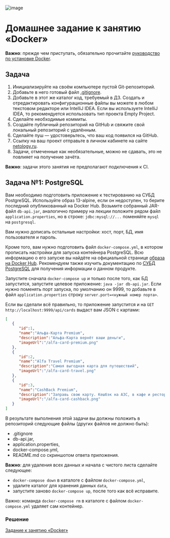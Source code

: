 ![image](https://github.com/user-attachments/assets/d46c3863-0e11-423a-9cb2-2126bab3dfea)

# Домашнее задание к занятию «Docker»

**Важно**: прежде чем приступать, обязательно прочитайте [руководство по установке Docker](./installation.md).

## Задача

1. Инициализируйте на своём компьютере пустой Git-репозиторий.
1. Добавьте в него готовый файл [.gitignore](../.gitignore).
1. Добавьте в этот же каталог код, требуемый в ДЗ. Создать и отредактировать конфигурационные файлы вы можете в любом текстовом редакторе или IntelliJ IDEA. Если вы используете IntelliJ IDEA, то рекомендуется использовать тип проекта Empty Project.
1. Сделайте необходимые коммиты.
1. Создайте публичный репозиторий на GitHub и свяжите свой локальный репозиторий с удалённым.
1. Сделайте пуш — удостоверьтесь, что ваш код появился на GitHub.
1. Ссылку на ваш проект отправьте в личном кабинете на сайте [netology.ru](https://netology.ru).
1. Задачи, отмеченные как необязательные, можно не сдавать, это не повлияет на получение зачёта.

**Важно**: задачи этого занятия не предполагают подключения к CI.

## Задача №1: PostgreSQL

Вам необходимо подготовить приложение к тестированию на СУБД PostgreSQL. Используйте образ 13-alpine, если он недоступен, то берите последний опубликованный на Docker Hub. Возьмите собранный JAR-файл `db-api.jar`, аналогично примеру на лекции положите рядом файл `application.properties`, но в строке:
`jdbc:mysql://...` поменяйте `mysql` на `postgresql`.

Вам нужно дописать остальные настройки: хост, порт, БД, имя пользователя и пароль.

Кроме того, вам нужно подготовить файл `docker-compose.yml`, в котором прописать настройки для запуска контейнера PostgreSQL. Всю информацию о его запуске вы найдёте на официальной странице [образа на Docker Hub](https://hub.docker.com/_/postgres). Рекомендуем также изучить документацию по [СУБД PostgreSQL](https://www.postgresql.org/docs/12/index.html) для получения информации о данном продукте.

Запустите сначала `docker-compose up` и только после того, как БД запустится, запустите целевое приложение: `java -jar db-api.jar`. Если нужно поменять порт запуска, по умолчанию он 9999, то добавьте в файл `application.properties` строку `server.port=<нужный номер порта>`.

Если вы сделали всё правильно, то приложение запустится и на `GET http://localhost:9999/api/cards` выдаст вам JSON с картами:
```json
[ 
   { 
      "id":1,
      "name":"Альфа-Карта Premium",
      "description":"Альфа-Карта вернёт ваши деньги",
      "imageUrl":"/alfa-card-premium.png"
   },
   { 
      "id":2,
      "name":"Alfa Travel Premium",
      "description":"Самая выгодная карта для путешествий",
      "imageUrl":"/alfa-card-travel.png"
   },
   { 
      "id":3,
      "name":"CashBack Premium",
      "description":"Заправь свою карту. Кешбэк на АЗС, в кафе и ресторанах",
      "imageUrl":"/alfa-card-cashback.png"
   }
]
```

В результате выполнения этой задачи вы должны положить в репозиторий следующие файлы (других файлов не должно быть):
* .gitignore
* db-api.jar,
* application.properties,
* docker-compose.yml,
* README.md со скриншотом ответа приложения.

**Важно**: для удаления всех данных и начала с чистого листа сделайте следующее:
* `docker-compose down` в каталоге с файлом `docker-compose.yml`,
* удалите каталог для хранения данных `data`,
* запустите заново `docker-compose up`, после того как всё исправите.

Важно: команда `docker-compose rm` в каталоге с файлом `docker-compose.yml` удаляет сам контейнер.

### Решение

[Задание к занятию «Docker»](https://github.com/Ev-genia-Moon/Docker2/tree/main)

